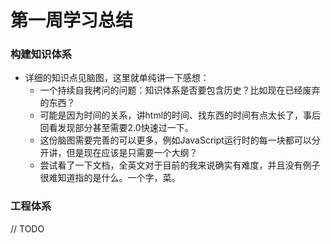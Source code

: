 # 第一周学习总结
### 构建知识体系

* 详细的知识点见脑图，这里就单纯讲一下感想：
  * 一个持续自我拷问的问题：知识体系是否要包含历史？比如现在已经废弃的东西？
  * 可能是因为时间的关系，讲html的时间、找东西的时间有点太长了，事后回看发现部分甚至需要2.0快速过一下。
  * 这份脑图需要完善的可以更多，例如JavaScript运行时的每一块都可以分开讲，但是现在应该是只需要一个大纲？
  * 尝试看了一下文档，全英文对于目前的我来说确实有难度，并且没有例子很难知道指的是什么。一个字，菜。

### 工程体系

// TODO

